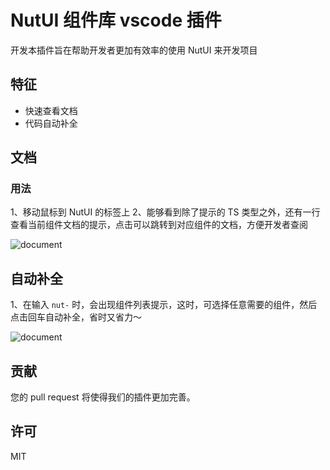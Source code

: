# NutUI 组件库 vscode 插件

开发本插件旨在帮助开发者更加有效率的使用 NutUI 来开发项目

## 特征

- 快速查看文档
- 代码自动补全

## 文档

### 用法

1、移动鼠标到 NutUI 的标签上
2、能够看到除了提示的 TS 类型之外，还有一行查看当前组件文档的提示，点击可以跳转到对应组件的文档，方便开发者查阅

![document](https://storage.360buyimg.com/imgtools/7f8f898f91-bb3fd590-8cdc-11ed-add0-6bd3030fff67.gif)

## 自动补全

1、在输入 `nut-` 时，会出现组件列表提示，这时，可选择任意需要的组件，然后点击回车自动补全，省时又省力～

![document](https://storage.360buyimg.com/imgtools/d2d278248a-bd3bf3b0-8cdc-11ed-a6cf-83f1c4b2c690.gif)

## 贡献

您的 pull request 将使得我们的插件更加完善。

## 许可

MIT